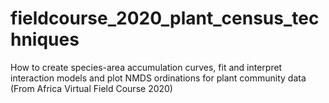 # fieldcourse_2020_plant_census_techniques
How to create species-area accumulation curves, fit and interpret interaction models and plot NMDS ordinations for plant community data (From Africa Virtual Field Course 2020)
